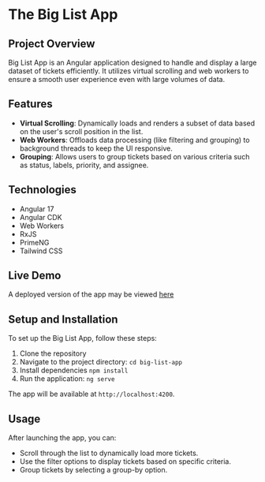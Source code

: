 # The Big List App

## Project Overview

Big List App is an Angular application designed to handle and display a large dataset of tickets efficiently. It utilizes virtual scrolling and web workers to ensure a smooth user experience even with large volumes of data.

## Features

- **Virtual Scrolling**: Dynamically loads and renders a subset of data based on the user's scroll position in the list.
- **Web Workers**: Offloads data processing (like filtering and grouping) to background threads to keep the UI responsive.
- **Grouping**: Allows users to group tickets based on various criteria such as status, labels, priority, and assignee.

## Technologies

- Angular 17
- Angular CDK
- Web Workers
- RxJS
- PrimeNG
- Tailwind CSS

## Live Demo

A deployed version of the app may be viewed [here](https://the-big-list-app.vercel.app/)

## Setup and Installation

To set up the Big List App, follow these steps:

1. Clone the repository
2. Navigate to the project directory: `cd big-list-app`
3. Install dependencies `npm install`
4. Run the application: `ng serve`

The app will be available at `http://localhost:4200`.

## Usage

After launching the app, you can:

- Scroll through the list to dynamically load more tickets.
- Use the filter options to display tickets based on specific criteria.
- Group tickets by selecting a group-by option.
